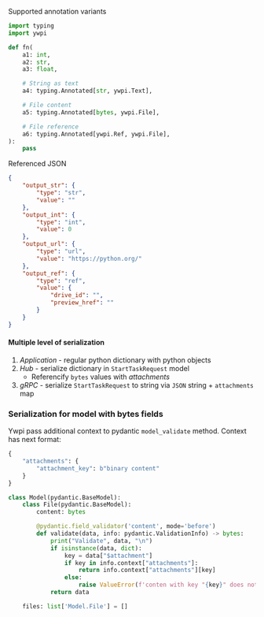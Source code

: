 






Supported annotation variants
```python
import typing
import ywpi

def fn(
    a1: int,
    a2: str,
    a3: float,

    # String as text
    a4: typing.Annotated[str, ywpi.Text],

    # File content
    a5: typing.Annotated[bytes, ywpi.File],

    # File reference
    a6: typing.Annotated[ywpi.Ref, ywpi.File],
):
    pass
```



Referenced JSON

```json
{
    "output_str": {
        "type": "str",
        "value": ""
    },
    "output_int": {
        "type": "int",
        "value": 0
    },
    "output_url": {
        "type": "url",
        "value": "https://python.org/"
    },
    "output_ref": {
        "type": "ref",
        "value": {
            "drive_id": "",
            "preview_href": ""
        }
    }
}
```



#### Multiple level of serialization
1. *Application* - regular python dictionary with python objects
2. *Hub* - serialize dictionary in `StartTaskRequest` model
    - Referencify `bytes` values with *attachments*
3. *gRPC* - serialize `StartTaskRequest` to string via `JSON` string + `attachments` map




### Serialization for model with bytes fields
Ywpi pass additional context to pydantic `model_validate` method.
Context has next format:
```python
{
    "attachments": {
        "attachment_key": b"binary content"
    }
}
```


```python
class Model(pydantic.BaseModel):
    class File(pydantic.BaseModel):
        content: bytes 

        @pydantic.field_validator('content', mode='before')
        def validate(data, info: pydantic.ValidationInfo) -> bytes:
            print("Validate", data, "\n")
            if isinstance(data, dict):
                key = data["$attachment"]
                if key in info.context["attachments"]:
                    return info.context["attachments"][key]
                else:
                    raise ValueError(f'conten with key "{key}" does not present in the attachments')
            return data

    files: list['Model.File'] = []
```


